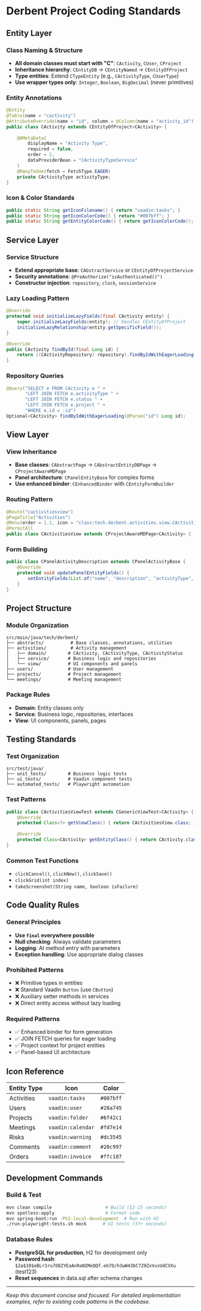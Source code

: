 # Derbent Project Coding Standards

## Entity Layer

### Class Naming & Structure
- **All domain classes must start with "C"**: `CActivity`, `CUser`, `CProject`
- **Inheritance hierarchy**: `CEntityDB` → `CEntityNamed` → `CEntityOfProject`
- **Type entities**: Extend `CTypeEntity` (e.g., `CActivityType`, `CUserType`)
- **Use wrapper types only**: `Integer`, `Boolean`, `BigDecimal` (never primitives)

### Entity Annotations
```java
@Entity
@Table(name = "cactivity")
@AttributeOverride(name = "id", column = @Column(name = "activity_id"))
public class CActivity extends CEntityOfProject<CActivity> {
    
    @AMetaData(
        displayName = "Activity Type", 
        required = false, 
        order = 2,
        dataProviderBean = "CActivityTypeService"
    )
    @ManyToOne(fetch = FetchType.EAGER)
    private CActivityType activityType;
}
```

### Icon & Color Standards
```java
public static String getIconFilename() { return "vaadin:tasks"; }
public static String getIconColorCode() { return "#007bff"; }
public static String getEntityColorCode() { return getIconColorCode(); }
```

## Service Layer

### Service Structure
- **Extend appropriate base**: `CAbstractService` or `CEntityOfProjectService`
- **Security annotations**: `@PreAuthorize("isAuthenticated()")`
- **Constructor injection**: `repository`, `clock`, `sessionService`

### Lazy Loading Pattern
```java
@Override
protected void initializeLazyFields(final CActivity entity) {
    super.initializeLazyFields(entity); // Handles CEntityOfProject
    initializeLazyRelationship(entity.getSpecificField());
}

@Override
public CActivity findById(final Long id) {
    return ((CActivityRepository) repository).findByIdWithEagerLoading(id).orElse(null);
}
```

### Repository Queries
```java
@Query("SELECT e FROM CActivity e " +
       "LEFT JOIN FETCH e.activityType " +
       "LEFT JOIN FETCH e.status " +
       "LEFT JOIN FETCH e.project " +
       "WHERE e.id = :id")
Optional<CActivity> findByIdWithEagerLoading(@Param("id") Long id);
```

## View Layer

### View Inheritance
- **Base classes**: `CAbstractPage` → `CAbstractEntityDBPage` → `CProjectAwareMDPage`
- **Panel architecture**: `CPanelEntityBase` for complex forms
- **Use enhanced binder**: `CEnhancedBinder` with `CEntityFormBuilder`

### Routing Pattern
```java
@Route("cactivitiesview")
@PageTitle("Activities")
@Menu(order = 1.1, icon = "class:tech.derbent.activities.view.CActivitiesView", title = "Project.Activities")
@PermitAll
public class CActivitiesView extends CProjectAwareMDPage<CActivity> {
```

### Form Building
```java
public class CPanelActivityDescription extends CPanelActivityBase {
    @Override
    protected void updatePanelEntityFields() {
        setEntityFields(List.of("name", "description", "activityType", "status"));
    }
}
```

## Project Structure

### Module Organization
```
src/main/java/tech/derbent/
├── abstracts/          # Base classes, annotations, utilities
├── activities/         # Activity management
│   ├── domain/        # CActivity, CActivityType, CActivityStatus
│   ├── service/       # Business logic and repositories
│   └── view/          # UI components and panels
├── users/             # User management
├── projects/          # Project management
└── meetings/          # Meeting management
```

### Package Rules
- **Domain**: Entity classes only
- **Service**: Business logic, repositories, interfaces
- **View**: UI components, panels, pages

## Testing Standards

### Test Organization
```
src/test/java/
├── unit_tests/        # Business logic tests
├── ui_tests/          # Vaadin component tests
└── automated_tests/   # Playwright automation
```

### Test Patterns
```java
public class CActivitiesViewTest extends CGenericViewTest<CActivity> {
    @Override
    protected Class<?> getViewClass() { return CActivitiesView.class; }
    
    @Override
    protected Class<CActivity> getEntityClass() { return CActivity.class; }
}
```

### Common Test Functions
- `clickCancel()`, `clickNew()`, `clickSave()`
- `clickGrid(int index)`
- `takeScreenshot(String name, boolean isFailure)`

## Code Quality Rules

### General Principles
- **Use `final` everywhere possible**
- **Null checking**: Always validate parameters
- **Logging**: At method entry with parameters
- **Exception handling**: Use appropriate dialog classes

### Prohibited Patterns
- ❌ Primitive types in entities
- ❌ Standard Vaadin `Button` (use `CButton`)
- ❌ Auxiliary setter methods in services
- ❌ Direct entity access without lazy loading

### Required Patterns
- ✅ Enhanced binder for form generation
- ✅ JOIN FETCH queries for eager loading
- ✅ Project context for project entities
- ✅ Panel-based UI architecture

## Icon Reference

| Entity Type | Icon | Color |
|-------------|------|-------|
| Activities | `vaadin:tasks` | `#007bff` |
| Users | `vaadin:user` | `#28a745` |
| Projects | `vaadin:folder` | `#6f42c1` |
| Meetings | `vaadin:calendar` | `#fd7e14` |
| Risks | `vaadin:warning` | `#dc3545` |
| Comments | `vaadin:comment` | `#20c997` |
| Orders | `vaadin:invoice` | `#ffc107` |

## Development Commands

### Build & Test
```bash
mvn clean compile                    # Build (12-15 seconds)
mvn spotless:apply                   # Format code
mvn spring-boot:run -Ph2-local-development  # Run with H2
./run-playwright-tests.sh mock      # UI tests (37+ seconds)
```

### Database Rules
- **PostgreSQL for production**, H2 for development only
- **Password hash**: `$2a$10$eBLr1ru7O8ZYEaAnRaNIMeQQf.eb7O/h3wW43bC7Z9ZxVusUdCVXu` (test123)
- **Reset sequences** in data.sql after schema changes

---

*Keep this document concise and focused. For detailed implementation examples, refer to existing code patterns in the codebase.*